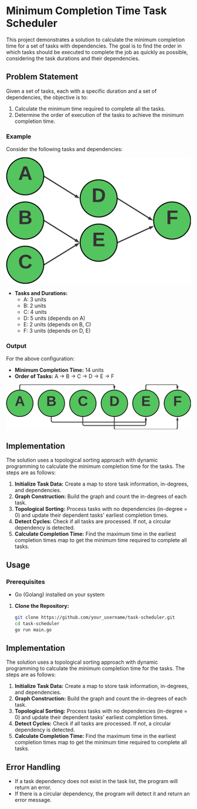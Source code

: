 # Minimum Completion Time Task Scheduler

This project demonstrates a solution to calculate the minimum completion time for a set of tasks with dependencies. The goal is to find the order in which tasks should be executed to complete the job as quickly as possible, considering the task durations and their dependencies.

## Problem Statement

Given a set of tasks, each with a specific duration and a set of dependencies, the objective is to:
1. Calculate the minimum time required to complete all the tasks.
2. Determine the order of execution of the tasks to achieve the minimum completion time.

### Example

Consider the following tasks and dependencies:

![Task Graph](images/1.png)

- **Tasks and Durations:**
  - A: 3 units
  - B: 2 units
  - C: 4 units
  - D: 5 units (depends on A)
  - E: 2 units (depends on B, C)
  - F: 3 units (depends on D, E)

### Output

For the above configuration:
- **Minimum Completion Time:** 14 units
- **Order of Tasks:** A → B → C → D → E → F

![Execution Order](images/2.png)

## Implementation

The solution uses a topological sorting approach with dynamic programming to calculate the minimum completion time for the tasks. The steps are as follows:

1. **Initialize Task Data:** Create a map to store task information, in-degrees, and dependencies.
2. **Graph Construction:** Build the graph and count the in-degrees of each task.
3. **Topological Sorting:** Process tasks with no dependencies (in-degree = 0) and update their dependent tasks' earliest completion times.
4. **Detect Cycles:** Check if all tasks are processed. If not, a circular dependency is detected.
5. **Calculate Completion Time:** Find the maximum time in the earliest completion times map to get the minimum time required to complete all tasks.

## Usage

### Prerequisites

- Go (Golang) installed on your system

1. **Clone the Repository:**
   ```bash
   git clone https://github.com/your_username/task-scheduler.git
   cd task-scheduler
   go run main.go

## Implementation

The solution uses a topological sorting approach with dynamic programming to calculate the minimum completion time for the tasks. The steps are as follows:

1. **Initialize Task Data:** Create a map to store task information, in-degrees, and dependencies.
2. **Graph Construction:** Build the graph and count the in-degrees of each task.
3. **Topological Sorting:** Process tasks with no dependencies (in-degree = 0) and update their dependent tasks' earliest completion times.
4. **Detect Cycles:** Check if all tasks are processed. If not, a circular dependency is detected.
5. **Calculate Completion Time:** Find the maximum time in the earliest completion times map to get the minimum time required to complete all tasks.

## Error Handling

- If a task dependency does not exist in the task list, the program will return an error.
- If there is a circular dependency, the program will detect it and return an error message.  
